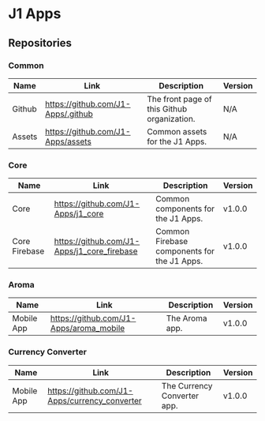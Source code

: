 # J1 Apps

## Repositories

### Common

| Name | Link | Description | Version |
| -------- | ------- | ------- | ------- |
| Github | https://github.com/J1-Apps/.github | The front page of this Github organization. | N/A |
| Assets | https://github.com/J1-Apps/assets | Common assets for the J1 Apps. | N/A |

### Core

| Name | Link | Description | Version |
| -------- | ------- | ------- | ------- |
| Core | https://github.com/J1-Apps/j1_core | Common components for the J1 Apps. | v1.0.0 |
| Core Firebase | https://github.com/J1-Apps/j1_core_firebase | Common Firebase components for the J1 Apps. | v1.0.0 |

### Aroma

| Name | Link | Description | Version |
| -------- | ------- | ------- | ------- |
| Mobile App | https://github.com/J1-Apps/aroma_mobile | The Aroma app. | v1.0.0 |

### Currency Converter

| Name | Link | Description | Version |
| -------- | ------- | ------- | ------- |
| Mobile App | https://github.com/J1-Apps/currency_converter | The Currency Converter app. | v1.0.0 |
